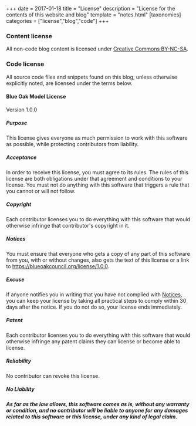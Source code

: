 +++
date = 2017-01-18
title = "License"
description = "License for the contents of this website and blog"
template = "notes.html"
[taxonomies]
categories = ["license","blog","code"]
+++
### Content license

All non-code blog content is licensed under [Creative Commons BY-NC-SA](http://creativecommons.org/licenses/by-nc-sa/3.0/).

### Code license

All source code files and snippets found on this blog, unless otherwise explicitly noted, are licensed under the terms below.

#### Blue Oak Model License

Version 1.0.0

##### Purpose

This license gives everyone as much permission to work with
this software as possible, while protecting contributors
from liability.

##### Acceptance

In order to receive this license, you must agree to its
rules.  The rules of this license are both obligations
under that agreement and conditions to your license.
You must not do anything with this software that triggers
a rule that you cannot or will not follow.

##### Copyright

Each contributor licenses you to do everything with this
software that would otherwise infringe that contributor's
copyright in it.

##### Notices

You must ensure that everyone who gets a copy of
any part of this software from you, with or without
changes, also gets the text of this license or a link to
<https://blueoakcouncil.org/license/1.0.0>.

##### Excuse

If anyone notifies you in writing that you have not
complied with [Notices](#notices), you can keep your
license by taking all practical steps to comply within 30
days after the notice.  If you do not do so, your license
ends immediately.

##### Patent

Each contributor licenses you to do everything with this
software that would otherwise infringe any patent claims
they can license or become able to license.

##### Reliability

No contributor can revoke this license.

##### No Liability

***As far as the law allows, this software comes as is,
without any warranty or condition, and no contributor
will be liable to anyone for any damages related to this
software or this license, under any kind of legal claim.***
